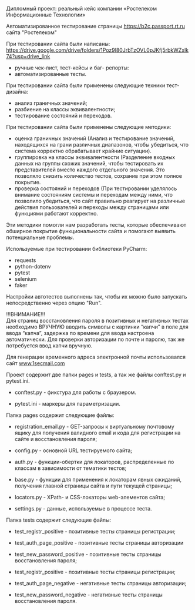 Дипломный проект: реальный кейс компании «Ростелеком Информационные Технологии»

Автоматизированное тестирование страницы https://b2c.passport.rt.ru сайта "Ростелеком"

При тестировании сайта были написаны: https://drive.google.com/drive/folders/1Poz9l80JrbTzOVL0pJKfj5rbkWZxlk74?usp=drive_link

- ручные чек-лист, тест-кейсы и баг- репорты:
- автоматизированные тесты.

При тестировании сайта были применены следующие техники тест-дизайна:
- анализ граничных значений;
- разбиение на классы эквивалентности;
- тестирование состояний и переходов.

При тестировании сайта были применены следующие методики:
- оценка граничных значений (Анализ и тестирование значений, находящихся на грани различных 
диапазонов, чтобы убедиться, что система корректно обрабатывает крайние ситуации).
- группировка на классы эквивалентности (Разделение входных данных на группы схожих значений, чтобы тестировать их     представителей вместо каждого отдельного значения. Это позволяло снизить количество тестов, сохранив при этом полное покрытие.
- проверка состояний и переходов (При тестировании уделялось внимание состояниям системы и переходам между ними, что позволило убедиться, что сайт правильно реагирует на различные действия пользователей и переходы между страницами или функциями работают корректно.

Эти методики помогли нам разработать тесты, которые обеспечивают обширное покрытие функциональности сайта и помогают выявить потенциальные проблемы.

Используемые при тестировании библиотеки PyCharm:
- requests
- python-dotenv
- pytest
- selenium
- faker

Настройки автотестов выполнены так, чтобы их можно было запускать непосредственно через опцию "Run".

!!!ВНИМАНИЕ!!!   
Для страниц восстановления пароля в позитивных и негативных тестах необходимо ВРУЧНУЮ вводить символы с картинки “капчи” в поле для ввода “капча”, задержка по времени для ввода настроена автоматически. Для проверки авторизации по почте и паролю, так же потребуется ввод капчи вручную.


Для генерации временного адреса электронной почты использовался сайт www.1secmail.com 


Проект содержит две папки pages  и tests, а так же файлы conftest.py и pytest.ini.

- conftest.py - фикстура для работы с браузером.

- pytest.ini - маркеры для параметризации.

Папка pages содержит следующие файлы:

- registration_email.py - GET-запросы к виртуальному почтовому ящику для получения валидного email и кода для регистрации на сайте и восстановления пароля;

- config.py - основной URL тестируемого сайта;

- auth.py - функции-обертки для локаторов, распределенные по классам в зависимости от тематики тестов;

- base.py - функции для применения к локаторам явных ожиданий, получения главной страницы сайта и пути текущей страницы;

- locators.py - XPath- и CSS-локаторы web-элементов сайта;

- settings.py - данные, используемые в процессе теста.

Папка tests содержит следующие файлы:

- test_registr_positive - позитивные тесты страницы регистрации;

- test_auth_page_positive - позитивные тесты страницы авторизации

- test_new_password_positive - позитивные тесты страницы восстановления пароля;

- test_registr_positive - позитивные тесты страницы регистрации;

- test_auth_page_negative - негативные тесты страницы авторизации;

- test_new_password_negative - негативные тесты страницы восстановления пароля.

